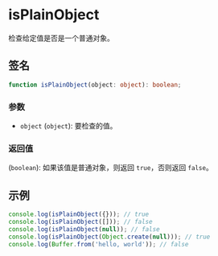 # isPlainObject

检查给定值是否是一个普通对象。

## 签名

```typescript
function isPlainObject(object: object): boolean;
```

### 参数

- `object` (`object`): 要检查的值。

### 返回值

(`boolean`): 如果该值是普通对象，则返回 `true`，否则返回 `false`。

## 示例

```typescript
console.log(isPlainObject({})); // true
console.log(isPlainObject([])); // false
console.log(isPlainObject(null)); // false
console.log(isPlainObject(Object.create(null))); // true
console.log(Buffer.from('hello, world')); // false
```
